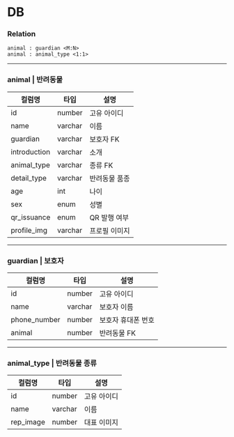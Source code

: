 # DB

### Relation
```
animal : guardian <M:N>
animal : animal_type <1:1>
```

---

### animal | 반려동물 

| 컬럼명                | 타입    | 설명               |
| --------------------- | ------- | ------------------ |
| id                    | number | 고유 아이디          |
| name                  | varchar | 이름               |
| guardian              | varchar | 보호자 FK          |
| introduction          | varchar | 소개               |
| animal_type           | varchar | 종류 FK            |
| detail_type           | varchar | 반려동물 품종       |
| age                   | int     | 나이               |
| sex                   | enum    | 성별               |
| qr_issuance           | enum    | QR 발행 여부       |
| profile_img           | varchar | 프로필 이미지      |

---

### guardian | 보호자

| 컬럼명                | 타입    | 설명               |
| --------------------- | ------- | ------------------ |
| id                  | number | 고유 아이디               |
| name                  | varchar | 보호자 이름               |
| phone_number          | number | 보호자 휴대폰 번호               |
| animal                | number | 반려동물 FK               |

---

### animal_type | 반려동물 종류

| 컬럼명                | 타입    | 설명               |
| --------------------- | ------- | ------------------ |
| id                    | number | 고유 아이디               |
| name                  | varchar | 이름               |
| rep_image                 | number | 대표 이미지               |
